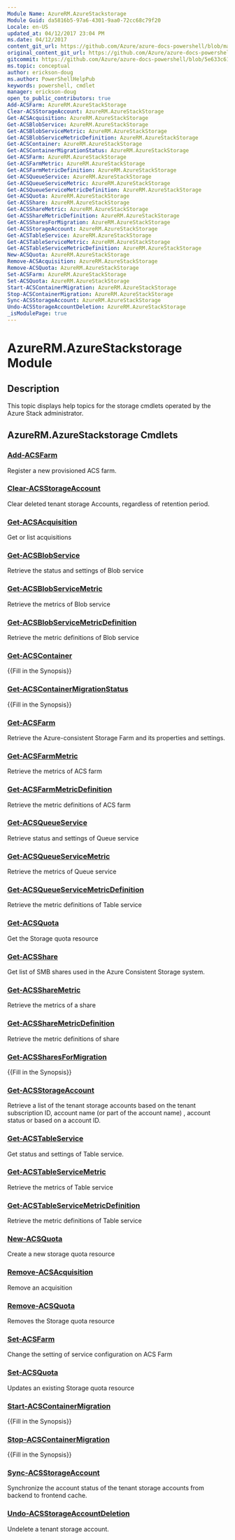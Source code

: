 ```yaml
---
Module Name: AzureRM.AzureStackstorage
Module Guid: da5816b5-97a6-4301-9aa0-72cc68c79f20
Locale: en-US
updated_at: 04/12/2017 23:04 PM
ms.date: 04/12/2017
content_git_url: https://github.com/Azure/azure-docs-powershell/blob/master/azureps-cmdlets-docs/AzureStack/AzureRM.AzureStackStorage/v0.10.6/AzureRM.AzureStackstorage.md
original_content_git_url: https://github.com/Azure/azure-docs-powershell/blob/master/azureps-cmdlets-docs/AzureStack/AzureRM.AzureStackStorage/v0.10.6/AzureRM.AzureStackstorage.md
gitcommit: https://github.com/Azure/azure-docs-powershell/blob/5e633c61e46f8185ebf79434734d1a086daf7515
ms.topic: conceptual
author: erickson-doug
ms.author: PowerShellHelpPub
keywords: powershell, cmdlet
manager: erickson-doug
open_to_public_contributors: true
Add-ACSFarm: AzureRM.AzureStackStorage
Clear-ACSStorageAccount: AzureRM.AzureStackStorage
Get-ACSAcquisition: AzureRM.AzureStackStorage
Get-ACSBlobService: AzureRM.AzureStackStorage
Get-ACSBlobServiceMetric: AzureRM.AzureStackStorage
Get-ACSBlobServiceMetricDefinition: AzureRM.AzureStackStorage
Get-ACSContainer: AzureRM.AzureStackStorage
Get-ACSContainerMigrationStatus: AzureRM.AzureStackStorage
Get-ACSFarm: AzureRM.AzureStackStorage
Get-ACSFarmMetric: AzureRM.AzureStackStorage
Get-ACSFarmMetricDefinition: AzureRM.AzureStackStorage
Get-ACSQueueService: AzureRM.AzureStackStorage
Get-ACSQueueServiceMetric: AzureRM.AzureStackStorage
Get-ACSQueueServiceMetricDefinition: AzureRM.AzureStackStorage
Get-ACSQuota: AzureRM.AzureStackStorage
Get-ACSShare: AzureRM.AzureStackStorage
Get-ACSShareMetric: AzureRM.AzureStackStorage
Get-ACSShareMetricDefinition: AzureRM.AzureStackStorage
Get-ACSSharesForMigration: AzureRM.AzureStackStorage
Get-ACSStorageAccount: AzureRM.AzureStackStorage
Get-ACSTableService: AzureRM.AzureStackStorage
Get-ACSTableServiceMetric: AzureRM.AzureStackStorage
Get-ACSTableServiceMetricDefinition: AzureRM.AzureStackStorage
New-ACSQuota: AzureRM.AzureStackStorage
Remove-ACSAcquisition: AzureRM.AzureStackStorage
Remove-ACSQuota: AzureRM.AzureStackStorage
Set-ACSFarm: AzureRM.AzureStackStorage
Set-ACSQuota: AzureRM.AzureStackStorage
Start-ACSContainerMigration: AzureRM.AzureStackStorage
Stop-ACSContainerMigration: AzureRM.AzureStackStorage
Sync-ACSStorageAccount: AzureRM.AzureStackStorage
Undo-ACSStorageAccountDeletion: AzureRM.AzureStackStorage
_isModulePage: true
---
```


# AzureRM.AzureStackstorage Module
## Description
This topic displays help topics for the storage cmdlets operated by the Azure Stack administrator.

## AzureRM.AzureStackstorage Cmdlets
### [Add-ACSFarm](Add-ACSFarm.md)
Register a new provisioned ACS farm.

### [Clear-ACSStorageAccount](Clear-ACSStorageAccount.md)
Clear deleted tenant storage Accounts, regardless of retention period.

### [Get-ACSAcquisition](Get-ACSAcquisition.md)
Get or list acquisitions

### [Get-ACSBlobService](Get-ACSBlobService.md)
Retrieve the status and settings of Blob service

### [Get-ACSBlobServiceMetric](Get-ACSBlobServiceMetric.md)
Retrieve the metrics of Blob service

### [Get-ACSBlobServiceMetricDefinition](Get-ACSBlobServiceMetricDefinition.md)
Retrieve the metric definitions of Blob service

### [Get-ACSContainer](Get-ACSContainer.md)
{{Fill in the Synopsis}}

### [Get-ACSContainerMigrationStatus](Get-ACSContainerMigrationStatus.md)
{{Fill in the Synopsis}}

### [Get-ACSFarm](Get-ACSFarm.md)
Retrieve the Azure-consistent Storage Farm and its properties and settings.

### [Get-ACSFarmMetric](Get-ACSFarmMetric.md)
Retrieve the metrics of ACS farm

### [Get-ACSFarmMetricDefinition](Get-ACSFarmMetricDefinition.md)
Retrieve the metric definitions of ACS farm

### [Get-ACSQueueService](Get-ACSQueueService.md)
Retrieve status and settings of Queue service

### [Get-ACSQueueServiceMetric](Get-ACSQueueServiceMetric.md)
Retrieve the metrics of Queue service

### [Get-ACSQueueServiceMetricDefinition](Get-ACSQueueServiceMetricDefinition.md)
Retrieve the metric definitions of Table service

### [Get-ACSQuota](Get-ACSQuota.md)
Get the Storage quota resource

### [Get-ACSShare](Get-ACSShare.md)
Get list of SMB shares used in the Azure Consistent Storage system.

### [Get-ACSShareMetric](Get-ACSShareMetric.md)
Retrieve the metrics of a share

### [Get-ACSShareMetricDefinition](Get-ACSShareMetricDefinition.md)
Retrieve the metric definitions of share

### [Get-ACSSharesForMigration](Get-ACSSharesForMigration.md)
{{Fill in the Synopsis}}

### [Get-ACSStorageAccount](Get-ACSStorageAccount.md)
Retrieve a list of the tenant storage accounts based on the tenant subscription ID, account name (or part of the account name) , account status or based on a account ID.

### [Get-ACSTableService](Get-ACSTableService.md)
Get status and settings of Table service.

### [Get-ACSTableServiceMetric](Get-ACSTableServiceMetric.md)
Retrieve the metrics of Table service

### [Get-ACSTableServiceMetricDefinition](Get-ACSTableServiceMetricDefinition.md)
Retrieve the metric definitions of Table service

### [New-ACSQuota](New-ACSQuota.md)
Create a new storage quota resource

### [Remove-ACSAcquisition](Remove-ACSAcquisition.md)
Remove an acquisition

### [Remove-ACSQuota](Remove-ACSQuota.md)
Removes the Storage quota resource

### [Set-ACSFarm](Set-ACSFarm.md)
Change the setting of service configuration on ACS Farm

### [Set-ACSQuota](Set-ACSQuota.md)
Updates an existing Storage quota resource

### [Start-ACSContainerMigration](Start-ACSContainerMigration.md)
{{Fill in the Synopsis}}

### [Stop-ACSContainerMigration](Stop-ACSContainerMigration.md)
{{Fill in the Synopsis}}

### [Sync-ACSStorageAccount](Sync-ACSStorageAccount.md)
Synchronize the account status of the tenant storage accounts from backend to frontend cache.

### [Undo-ACSStorageAccountDeletion](Undo-ACSStorageAccountDeletion.md)
Undelete a tenant storage account.

